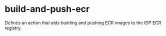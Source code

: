 # build-and-push-ecr
Defines an action that aids building and pushing ECR images to the IDP ECR registry. 
